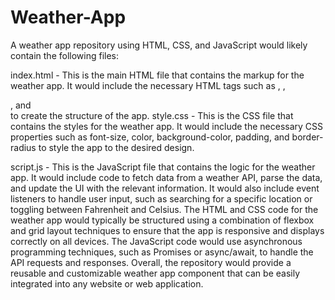 # Weather-App
A weather app repository using HTML, CSS, and JavaScript would likely contain the following files:

index.html - This is the main HTML file that contains the markup for the weather app. It would include the necessary HTML tags such as <head>, <body>, <div>, and <form> to create the structure of the app.
style.css - This is the CSS file that contains the styles for the weather app. It would include the necessary CSS properties such as font-size, color, background-color, padding, and border-radius to style the app to the desired design.

script.js - This is the JavaScript file that contains the logic for the weather app. It would include code to fetch data from a weather API, parse the data, and update the UI with the relevant information. It would also include event listeners to handle user input, such as searching for a specific location or toggling between Fahrenheit and Celsius.
The HTML and CSS code for the weather app would typically be structured using a combination of flexbox and grid layout techniques to ensure that the app is responsive and displays correctly on all devices. The JavaScript code would use asynchronous programming techniques, such as Promises or async/await, to handle the API requests and responses.
Overall, the repository would provide a reusable and customizable weather app component that can be easily integrated into any website or web application.
